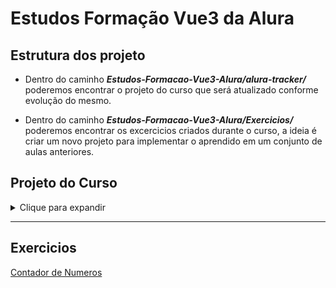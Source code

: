 # Estudos Formação Vue3 da Alura

## Estrutura dos projeto
* Dentro do caminho ***Estudos-Formacao-Vue3-Alura/alura-tracker/*** poderemos encontrar o projeto do curso que será atualizado conforme evolução do mesmo.

* Dentro do caminho ***Estudos-Formacao-Vue3-Alura/Exercicios/*** poderemos encontrar os excercicios criados durante o curso, a ideia é criar um novo projeto para implementar o aprendido em um conjunto de aulas anteriores.


## Projeto do Curso
<details>
  <summary>Clique para expandir</summary>
  
  ## Objetivo:
>  O projeto final do curso será criar um sistema chamado **Alura Tracker**, o projeto do professor pode ser encontrado em: *https://github.com/alura-cursos/alura-tracker/tree/main*.

>  O Projeto será feito no caminho ***Estudos-Formacao-Vue3-Alura/alura-tracker/***, a cada aula haverá um commit com as novas atualizações do mesmo.
</details>

---

## Exercicios
[Contador de Numeros](https://github.com/Vinicius9-Nunes/Estudos-Formacao-Vue3-Alura/blob/main/Exercicios/contador-numeros/README.md#contador-numeros)